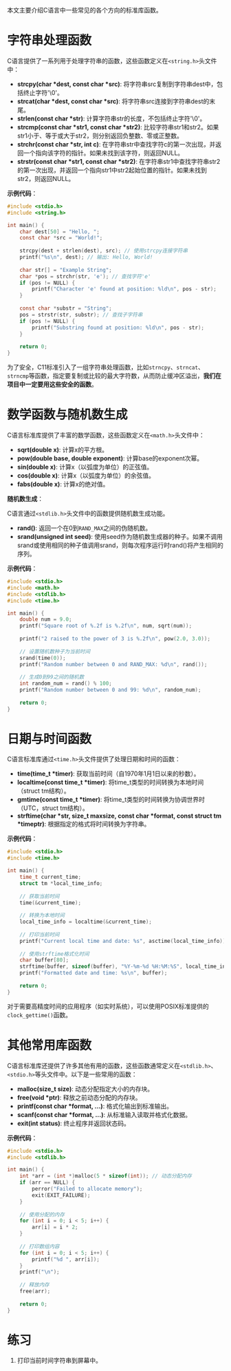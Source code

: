 本文主要介绍C语言中一些常见的各个方向的标准库函数。

# 字符串处理函数

C语言提供了一系列用于处理字符串的函数，这些函数定义在`<string.h>`头文件中：

- **strcpy(char \*dest, const char \*src)**: 将字符串src复制到字符串dest中，包括终止字符'\0'。
- **strcat(char \*dest, const char \*src)**: 将字符串src连接到字符串dest的末尾。
- **strlen(const char \*str)**: 计算字符串str的长度，不包括终止字符'\0'。
- **strcmp(const char \*str1, const char \*str2)**: 比较字符串str1和str2。如果str1小于、等于或大于str2，则分别返回负整数、零或正整数。
- **strchr(const char \*str, int c)**: 在字符串str中查找字符c的第一次出现，并返回一个指向该字符的指针。如果未找到该字符，则返回NULL。
- **strstr(const char \*str1, const char \*str2)**: 在字符串str1中查找字符串str2的第一次出现，并返回一个指向str1中str2起始位置的指针。如果未找到str2，则返回NULL。

**示例代码**：

```C
#include <stdio.h>
#include <string.h>

int main() {
    char dest[50] = "Hello, ";
    const char *src = "World!";
    
    strcpy(dest + strlen(dest), src); // 使用strcpy连接字符串
    printf("%s\n", dest); // 输出: Hello, World!
    
    char str[] = "Example String";
    char *pos = strchr(str, 'e'); // 查找字符'e'
    if (pos != NULL) {
        printf("Character 'e' found at position: %ld\n", pos - str);
    }
    
    const char *substr = "String";
    pos = strstr(str, substr); // 查找子字符串
    if (pos != NULL) {
        printf("Substring found at position: %ld\n", pos - str);
    }
    
    return 0;
}
```

为了安全，C11标准引入了一组字符串处理函数，比如`strncpy`、`strncat`、`strncmp`等函数，指定要复制或比较的最大字符数，从而防止缓冲区溢出，**我们在项目中一定要用这些安全的函数**。

# 数学函数与随机数生成

C语言标准库提供了丰富的数学函数，这些函数定义在`<math.h>`头文件中：

- **sqrt(double x)**: 计算x的平方根。
- **pow(double base, double exponent)**: 计算base的exponent次幂。
- **sin(double x)**: 计算x（以弧度为单位）的正弦值。
- **cos(double x)**: 计算x（以弧度为单位）的余弦值。
- **fabs(double x)**: 计算x的绝对值。

**随机数生成**：

C语言通过`<stdlib.h>`头文件中的函数提供随机数生成功能。

- **rand()**: 返回一个在0到`RAND_MAX`之间的伪随机数。
- **srand(unsigned int seed)**: 使用seed作为随机数生成器的种子。如果不调用srand或使用相同的种子值调用srand，则每次程序运行时rand()将产生相同的序列。

**示例代码**：

```C
#include <stdio.h>
#include <math.h>
#include <stdlib.h>
#include <time.h>

int main() {
    double num = 9.0;
    printf("Square root of %.2f is %.2f\n", num, sqrt(num));
    
    printf("2 raised to the power of 3 is %.2f\n", pow(2.0, 3.0));
    
    // 设置随机数种子为当前时间
    srand(time(0));
    printf("Random number between 0 and RAND_MAX: %d\n", rand());
    
    // 生成0到99之间的随机数
    int random_num = rand() % 100;
    printf("Random number between 0 and 99: %d\n", random_num);
    
    return 0;
}
```

# 日期与时间函数

C语言标准库通过`<time.h>`头文件提供了处理日期和时间的函数：

- **time(time_t \*timer)**: 获取当前时间（自1970年1月1日以来的秒数）。
- **localtime(const time_t \*timer)**: 将time_t类型的时间转换为本地时间（struct tm结构）。
- **gmtime(const time_t \*timer)**: 将time_t类型的时间转换为协调世界时（UTC，struct tm结构）。
- **strftime(char \*str, size_t maxsize, const char \*format, const struct tm \*timeptr)**: 根据指定的格式将时间转换为字符串。

**示例代码**：

```C
#include <stdio.h>
#include <time.h>

int main() {
    time_t current_time;
    struct tm *local_time_info;
    
    // 获取当前时间
    time(&current_time);
    
    // 转换为本地时间
    local_time_info = localtime(&current_time);
    
    // 打印当前时间
    printf("Current local time and date: %s", asctime(local_time_info));
    
    // 使用strftime格式化时间
    char buffer[80];
    strftime(buffer, sizeof(buffer), "%Y-%m-%d %H:%M:%S", local_time_info);
    printf("Formatted date and time: %s\n", buffer);
    
    return 0;
}
```

对于需要高精度时间的应用程序（如实时系统），可以使用POSIX标准提供的`clock_gettime()`函数。

# 其他常用库函数

C语言标准库还提供了许多其他有用的函数，这些函数通常定义在`<stdlib.h>`、`<stdio.h>`等头文件中。以下是一些常用的函数：

- **malloc(size_t size)**: 动态分配指定大小的内存块。
- **free(void \*ptr)**: 释放之前动态分配的内存块。
- **printf(const char \*format, ...)**: 格式化输出到标准输出。
- **scanf(const char \*format, ...)**: 从标准输入读取并格式化数据。
- **exit(int status)**: 终止程序并返回状态码。

**示例代码**：

```C
#include <stdio.h>
#include <stdlib.h>

int main() {
    int *arr = (int *)malloc(5 * sizeof(int)); // 动态分配内存
    if (arr == NULL) {
        perror("Failed to allocate memory");
        exit(EXIT_FAILURE);
    }
    
    // 使用分配的内存
    for (int i = 0; i < 5; i++) {
        arr[i] = i * 2;
    }
    
    // 打印数组内容
    for (int i = 0; i < 5; i++) {
        printf("%d ", arr[i]);
    }
    printf("\n");
    
    // 释放内存
    free(arr);
    
    return 0;
}
```

# 练习

1. 打印当前时间字符串到屏幕中。